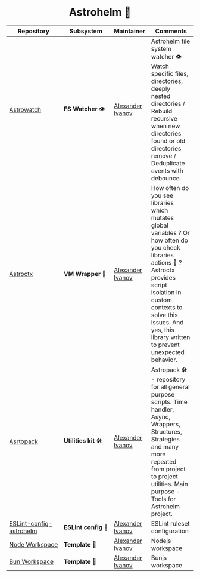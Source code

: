 <h1 align="center"> Astrohelm 🚀</h1>



| Repository                            | Subsystem            | Maintainer                     | Comments                     |
| ------------------------------------- | -------------------- | ------------------------------ | ---------------------------- |
| [Astrowatch][astrowatch:git]            | **FS&nbsp;Watcher**&nbsp;👁️       | [Alexander Ivanov][sashapop10] | Astrohelm file system watcher 👁️ Watch specific files, directories, deeply nested directories / Rebuild recursive when new directories found or old directories remove / Deduplicate events with debounce.  |
| [Astroctx][astroctx:git]            | **VM&nbsp;Wrapper**&nbsp;💉       | [Alexander Ivanov][sashapop10] |How often do you see libraries which mutates global variables ? Or how often do you check libraries actions 🥸 ? Astroctx provides script isolation in custom contexts to solve this issues. And yes, this library written to prevent unexpected behavior.   |
| [Asrtopack][astropack:git]            | **Utilities&nbsp;kit**&nbsp;🛠️       | [Alexander Ivanov][sashapop10] | Astropack 🛠️ - repository for all general purpose scripts. Time handler, Async, Wrappers, Structures, Strategies and many more repeated from project to project utilities. Main purpose - Tools for Astrohelm project.     |
| [ESLint-config-astrohelm][eslint:git] | **ESLint&nbsp;config**&nbsp;📜 | [Alexander Ivanov][sashapop10] | ESLint ruleset configuration |
| [Node&nbsp;Workspace][node-workspace:git]            | **Template**&nbsp;📝      | [Alexander Ivanov][sashapop10] | Nodejs workspace     |
| [Bun&nbsp;Workspace][bun-workspace:git]            | **Template**&nbsp;📝      | [Alexander Ivanov][sashapop10] | Bunjs workspace     |


[eslint:git]: https://github.com/astrohelm/eslint-config-astrohelm
[node-workspace:git]: https://github.com/astrohelm/node-workspace
[bun-workspace:git]: https://github.com/astrohelm/bun-workspace
[astropack:git]: https://github.com/astrohelm/astropack
[astrowatch:git]: https://github.com/astrohelm/astrowatch
[astroctx:git]: https://github.com/astrohelm/astroctx
[sashapop10]: https://github.com/sashapop10
[maksim]: https://github.com/expertrix
